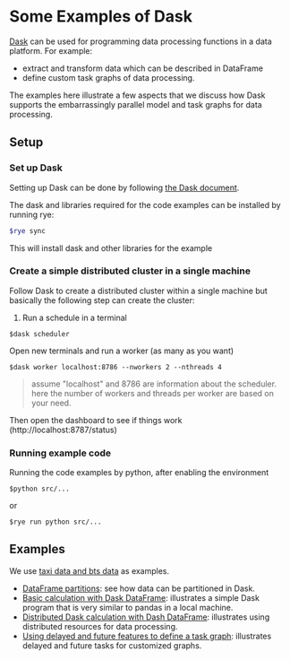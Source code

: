 # Some Examples of Dask

[Dask](https://docs.dask.org/en/stable/) can be used for programming data processing functions in a data platform. For example:

- extract and transform data which can be described in DataFrame
- define custom task graphs of data processing.

The examples here illustrate a few aspects that we discuss how Dask supports the embarrassingly parallel model and task graphs for data processing.

## Setup

### Set up Dask

Setting up Dask can be done by following [the Dask document](https://docs.dask.org/en/stable/install.html).

The dask and libraries required for the code examples can be installed by running rye:
```bash
$rye sync
```

This will install dask and other libraries for the example

### Create a simple distributed cluster in a single machine

Follow Dask to create a distributed cluster within a single machine but basically the following step can create the cluster:
1. Run a schedule in a terminal

```
$dask scheduler
```
Open new terminals and run a worker (as many as you want)

```
$dask worker localhost:8786 --nworkers 2 --nthreads 4

```
> assume "localhost" and 8786 are information about the scheduler. here the number of workers and  threads per worker are based on your need.

Then open the dashboard to see if things work (http://localhost:8787/status)

### Running example code

Running the code examples by python, after enabling the environment
```
$python src/...
```
or

```
$rye run python src/...
```

## Examples

We use [taxi data and bts data](../../data/README.md) as examples.

- [DataFrame partitions](src/basicdask/dask_dataframe.py): see how data can be partitioned in Dask.
- [Basic calculation with Dask DataFrame](src/basicdask/dask_taxi_amount_calculation.py): illustrates a simple Dask program that is very similar to pandas in a local machine.
- [Distributed Dask calculation with Dash DataFrame](src/basicdask/dask_distributed_taxi_amount_calculation.py): illustrates using distributed resources for data processing.
- [Using delayed and future features to define a task graph](src/basicdask/dask_delayed_future_ex.py): illustrates delayed and future tasks for customized graphs.